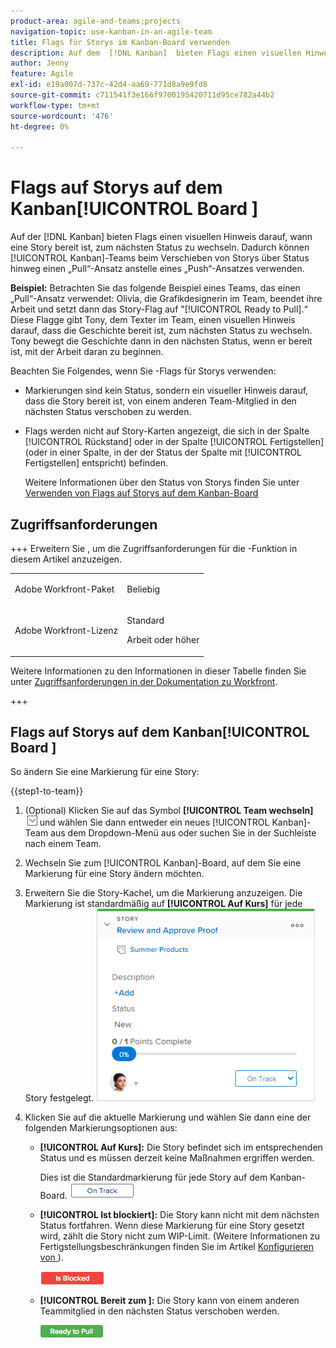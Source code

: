 ```yaml
---
product-area: agile-and-teams;projects
navigation-topic: use-kanban-in-an-agile-team
title: Flags für Storys im Kanban-Board verwenden
description: Auf dem  [!DNL Kanban]  bieten Flags einen visuellen Hinweis darauf, wann eine Story bereit ist, zum nächsten Status zu wechseln. Dadurch können Kanban-Teams beim Verschieben von Storys über Status hinweg einen „Pull“-Ansatz anstelle eines „Push“-Ansatzes verwenden.
author: Jenny
feature: Agile
exl-id: e19a007d-737c-42d4-aa69-771d8a9e9fd8
source-git-commit: c711541f3e166f9700195420711d95ce782a44b2
workflow-type: tm+mt
source-wordcount: '476'
ht-degree: 0%

---
```


# Flags auf Storys auf dem Kanban[!UICONTROL Board ]

Auf der [!DNL Kanban] bieten Flags einen visuellen Hinweis darauf, wann eine Story bereit ist, zum nächsten Status zu wechseln. Dadurch können [!UICONTROL Kanban]-Teams beim Verschieben von Storys über Status hinweg einen „Pull“-Ansatz anstelle eines „Push“-Ansatzes verwenden.

**Beispiel:** Betrachten Sie das folgende Beispiel eines Teams, das einen „Pull“-Ansatz verwendet: Olivia, die Grafikdesignerin im Team, beendet ihre Arbeit und setzt dann das Story-Flag auf &quot;[!UICONTROL Ready to Pull].“ Diese Flagge gibt Tony, dem Texter im Team, einen visuellen Hinweis darauf, dass die Geschichte bereit ist, zum nächsten Status zu wechseln. Tony bewegt die Geschichte dann in den nächsten Status, wenn er bereit ist, mit der Arbeit daran zu beginnen.

Beachten Sie Folgendes, wenn Sie -Flags für Storys verwenden:

* Markierungen sind kein Status, sondern ein visueller Hinweis darauf, dass die Story bereit ist, von einem anderen Team-Mitglied in den nächsten Status verschoben zu werden.
* Flags werden nicht auf Story-Karten angezeigt, die sich in der Spalte [!UICONTROL Rückstand] oder in der Spalte [!UICONTROL Fertigstellen] (oder in einer Spalte, in der der Status der Spalte mit [!UICONTROL Fertigstellen] entspricht) befinden.

  Weitere Informationen über den Status von Storys finden Sie unter [Verwenden von Flags auf Storys auf dem Kanban-Board](#updating-the-status-of-stories-and-subtasks)

## Zugriffsanforderungen

+++ Erweitern Sie , um die Zugriffsanforderungen für die -Funktion in diesem Artikel anzuzeigen.

<table style="table-layout:auto"> 
 <col> 
 </col> 
 <col> 
 </col> 
 <tbody> 
  <tr> 
   <td role="rowheader">Adobe Workfront-Paket</td> 
   <td> <p>Beliebig</p> </td> 
  </tr> 
  <tr> 
   <td role="rowheader">Adobe Workfront-Lizenz</td> 
   <td> <p>Standard</p> 
   <p>Arbeit oder höher</p> </td> 
  </tr>
 </tbody> 
</table>

Weitere Informationen zu den Informationen in dieser Tabelle finden Sie unter [Zugriffsanforderungen in der Dokumentation zu Workfront](/help/quicksilver/administration-and-setup/add-users/access-levels-and-object-permissions/access-level-requirements-in-documentation.md).

+++

## Flags auf Storys auf dem Kanban[!UICONTROL Board ]

So ändern Sie eine Markierung für eine Story:

{{step1-to-team}}

1. (Optional) Klicken Sie auf das Symbol **[!UICONTROL Team wechseln]** ![Symbol Team wechseln](assets/switch-team-icon.png) und wählen Sie dann entweder ein neues [!UICONTROL Kanban]-Team aus dem Dropdown-Menü aus oder suchen Sie in der Suchleiste nach einem Team.

1. Wechseln Sie zum [!UICONTROL Kanban]-Board, auf dem Sie eine Markierung für eine Story ändern möchten.
1. Erweitern Sie die Story-Kachel, um die Markierung anzuzeigen.
Die Markierung ist standardmäßig auf **[!UICONTROL Auf Kurs]** für jede Story festgelegt.
   ![Kanban-Karte](assets/agile-storycard-kanban-2021-350x308.png)

1. Klicken Sie auf die aktuelle Markierung und wählen Sie dann eine der folgenden Markierungsoptionen aus:

   * **[!UICONTROL Auf Kurs]:** Die Story befindet sich im entsprechenden Status und es müssen derzeit keine Maßnahmen ergriffen werden.

     Dies ist die Standardmarkierung für jede Story auf dem Kanban-Board.
     ![kanban_flag_ontrack.png](assets/kanban-flag-ontrack.png)

   * **[!UICONTROL Ist blockiert]:** Die Story kann nicht mit dem nächsten Status fortfahren. Wenn diese Markierung für eine Story gesetzt wird, zählt die Story nicht zum WIP-Limit. (Weitere Informationen zu Fertigstellungsbeschränkungen finden Sie im Artikel [Konfigurieren von ](../../agile/get-started-with-agile-in-workfront/configure-kanban.md)).

     ![kanban_flag_block.png](assets/kanban-flag-blocked.png)

   * **[!UICONTROL Bereit zum ]:** Die Story kann von einem anderen Teammitglied in den nächsten Status verschoben werden.

     ![kanban_flag_ready.png](assets/kanban-flag-ready.png)
